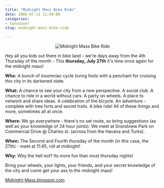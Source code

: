 ```yaml
---
title: "Midnight Mass Bike Ride"
date: 2006-07-11 11:59:00
categories:
- Vancouver
slug: midnight-mass-bike-ride

---
```


<p align="center"><img src="/public/uploads/2006/07/193134753_8bce4bb418.jpg" id="image31" alt="Midnight Mass Bike Ride" /></p>
 Hey all you kids out there in bike land - we're days away from the 4th Thursday of the month -
This <strong>thursday, July 27th</strong> it's time once again for the midnight mass!

<strong>Who:</strong> A bunch of insomniac cycle loving fools with a penchant for cruising this city in its darkened state.

<strong>What:</strong> A chance to see your city from a new perspective. A social club. A chance to ride in a world without cars. A party on wheels. A place to network and share ideas. A celebration of the bicycle. An adventure - complete with tree forts and secret trails. A bike ride! All of these things and more, sometimes all at once.

<strong>Where:</strong> We go everywhere - there's no set route, so bring suggestions (as well as your knowledge of 24 hour joints). We meet at Grandview Park on Commercial Drive @ Charles st. (across from the Havana and Turks).

<strong>When:</strong> The Second and Fourth thursday of the month (in this case, the 27th) - meet at 11:45, roll at midnight!

<strong>Why:</strong> Why the hell not? Its more fun than most thursday nights!

Bring your wheels, your lights, your friends, and your secret knowledge of the city and come get your ass to the midnight mass!

<a href="http://www.midnight-mass.blogspot.com">Midnight-Mass.blogspot.com</a>

